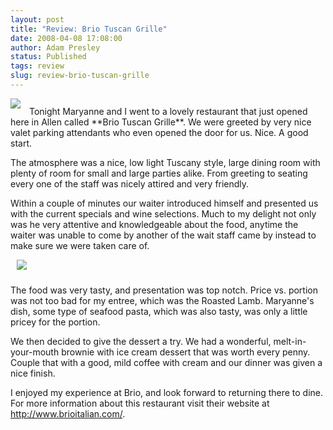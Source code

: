 ```yaml
---
layout: post
title: "Review: Brio Tuscan Grille"
date: 2008-04-08 17:08:00
author: Adam Presley
status: Published
tags: review
slug: review-brio-tuscan-grille
---
```


<img src="http://s3.amazonaws.com/www.adampresley.com/posts/brio-resturaunt-276x300.jpg" class="pull-left" style="margin-right: 10px; margin-bottom: 10px;" />
Tonight Maryanne and I went to a lovely restaurant that just opened here
in Allen called **Brio Tuscan Grille**. We were greeted by very nice
valet parking attendants who even opened the door for us. Nice. A good start.

The atmosphere was a nice, low light Tuscany style, large dining room
with plenty of room for small and large parties alike. From greeting to
seating every one of the staff was nicely attired and very friendly.

Within a couple of minutes our waiter introduced himself and presented
us with the current specials and wine selections. Much to my delight not
only was he very attentive and knowledgeable about the food, anytime the
waiter was unable to come by another of the wait staff came by instead
to make sure we were taken care of.

<img src="http://s3.amazonaws.com/www.adampresley.com/posts/brio-room-150x150.jpg" class="pull-right" style="margin-left: 10px; margin-bottom: 10px;" />

The food was very tasty, and presentation was top
notch. Price vs. portion was not too bad for my entree, which was the
Roasted Lamb. Maryanne's dish, some type of seafood pasta, which was
also tasty, was only a little pricey for the portion.

We then decided to give the dessert a try. We had a wonderful,
melt-in-your-mouth brownie with ice cream dessert that was worth every
penny. Couple that with a good, mild coffee with cream and our dinner
was given a nice finish.

I enjoyed my experience at Brio, and look forward to returning there to
dine. For more information about this restaurant visit their website at
<http://www.brioitalian.com/>.
